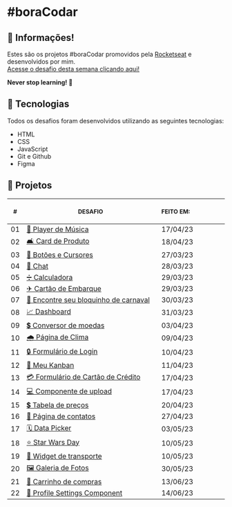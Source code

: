 # #boraCodar

## 📖 Informações!

Estes são os projetos #boraCodar promovidos pela <a href="https://www.youtube.com/@rocketseat">Rocketseat</a> e desenvolvidos por mim. <br>
<a href="https://boracodar.dev">Acesse o desafio desta semana clicando aqui!</a> <br>

<strong>Never stop learning! 💭</strong>

## 🚀 Tecnologias

Todos os desafios foram desenvolvidos utilizando as seguintes tecnologias:

- HTML
- CSS
- JavaScript
- Git e Github
- Figma

## 📂 Projetos

<table>
    <thead>
        <tr>
            <th align="center">
                <img width="20" height="1"> 
                <p>
                    <small>#</small>
                </p>
            </th>
            <th align="center">
                <img width="300" height="1"> 
                <p> 
                    <small>
                        DESAFIO
                    </small>
                </p>
            </th>
            <th align="left">
                <img width="140" height="1">
                <p align="left"> 
                    <small>
                    FEITO EM:
                    </small>
                </p>
            </th>
        </tr>
    </thead>
    <tbody>
    <tr>
            <td>01</td>
            <td><a href="01">🎵 Player de Música</a></td>
            <td>17/04/23</td>
        </tr>
    <tr>
            <td>02</td>
            <td><a href="02">🛋️ Card de Produto</a></td>
            <td>18/04/23</td>
        </tr>
        <tr>
            <td>03</td>
            <td><a href="03">🔘 Botões e Cursores</a></td>
            <td>27/03/23</td>
        </tr>
        <tr>
            <td>04</td>
            <td><a href="04">💬 Chat</a></td>
            <td>28/03/23</td>
        </tr>
        <tr>
            <td>05</td>
            <td><a href="05">➗ Calculadora</a></td>
            <td>29/03/23</td>
        </tr>
        <tr>
            <td>06</td>
            <td><a href="06">✈ Cartão de Embarque</a></td>
            <td>29/03/23</td>
        </tr>
        <tr>
            <td>07</td>
            <td><a href="07">🎉 Encontre seu bloquinho de carnaval</a></td>
            <td>30/03/23</td>
        </tr>
        <tr>
            <td>08</td>
            <td><a href="08">📈 Dashboard</a></td>
            <td>31/03/23</td>
        </tr>
        <tr>
            <td>09</td>
            <td><a href="09">💲 Conversor de moedas</a></td>
            <td>03/04/23</td>
        </tr>
        <tr>
            <td>10</td>
            <td><a href="10">🌧 Página de Clima</a></td>
            <td>09/04/23</td>
        </tr>
        <tr>
            <td>11</td>
            <td><a href="11">🔒 Formulário de Login</a></td>
            <td>10/04/23</td>
        </tr>
        <tr>
            <td>12</td>
            <td><a href="12">📝 Meu Kanban</a></td>
            <td>11/04/23</td>
        </tr>
        <tr>
            <td>13</td>
            <td><a href="13">💳 Formulário de Cartão de Crédito</a></td>
            <td>17/04/23</td>
        </tr>
        <tr>
            <td>14</td>
            <td><a href="14">💻 Componente de upload</a></td>
            <td>17/04/23</td>
        </tr>
        <tr>
            <td>15</td>
            <td><a href="15">💲 Tabela de preços</a></td>
            <td>20/04/23</td>
        </tr>
        <tr>
            <td>16</td>
            <td><a href="16">👥 Página de contatos</a></td>
            <td>27/04/23</td>
        </tr>
         <tr>
            <td>17</td>
            <td><a href="17">🗓 Data Picker</a></td>
            <td>03/05/23</td>
        </tr>
         <tr>
            <td>18</td>
            <td><a href="18">⭐ Star Wars Day </a></td>
            <td>10/05/23</td>
        </tr>
         <tr>
            <td>19</td>
            <td><a href="19">🚗 Widget de transporte</a></td>
            <td>10/05/23</td>
        </tr>
        <tr>
            <td>20</td>
            <td><a href="20">🖼 Galeria de Fotos</a></td>
            <td>30/05/23</td>
        </tr>
        <tr>
            <td>21</td>
            <td><a href="21">🛒 Carrinho de compras</a></td>
            <td>13/06/23</td>
        </tr>
        <tr>
            <td>22</td>
            <td><a href="22">👤 Profile Settings Component</a></td>
            <td>14/06/23</td>
        </tr>
    </tbody>
</table></p>
